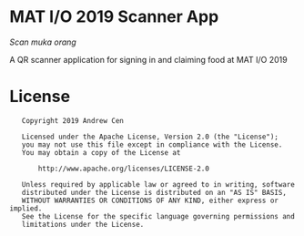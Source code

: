 # MAT I/O 2019 Scanner App
*_Scan muka orang_*

A QR scanner application for signing in and claiming food at MAT I/O 2019


# License
```
   Copyright 2019 Andrew Cen

   Licensed under the Apache License, Version 2.0 (the "License");
   you may not use this file except in compliance with the License.
   You may obtain a copy of the License at

       http://www.apache.org/licenses/LICENSE-2.0

   Unless required by applicable law or agreed to in writing, software
   distributed under the License is distributed on an "AS IS" BASIS,
   WITHOUT WARRANTIES OR CONDITIONS OF ANY KIND, either express or implied.
   See the License for the specific language governing permissions and
   limitations under the License.
```
